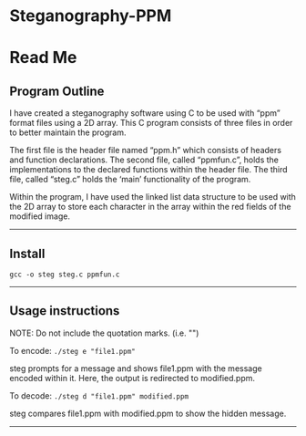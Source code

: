 # Steganography-PPM
<h1>Read Me</h1>

<h2>Program Outline</h2> 

I have created a steganography software using C to be used with “ppm” format files using a 2D array. 
This C program consists of three files in order to better maintain the program.

The first file is the header file named “ppm.h” which consists of headers and function declarations.
The second file, called “ppmfun.c”, holds the implementations to the declared functions within the header file.
The third file, called “steg.c” holds the ‘main’ functionality of the program. 

Within the program, I have used the linked list data structure to be used with the 2D array to store each character in the array within the red fields of the modified image. 

---
<h2>Install</h2>

```
gcc -o steg steg.c ppmfun.c
```

---
<h2>Usage instructions</h2>

NOTE: Do not include the quotation marks. (i.e. "")

To encode: ```./steg e "file1.ppm"```

steg prompts for a message and shows  file1.ppm with the message encoded within it. 
Here, the output is redirected to modified.ppm.

To decode: ```./steg d "file1.ppm" modified.ppm```

steg compares file1.ppm with modified.ppm to show the hidden message.

---
